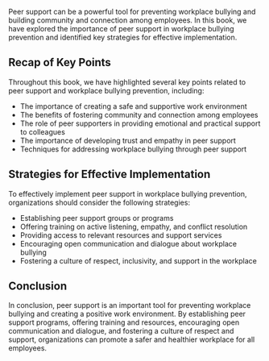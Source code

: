 
Peer support can be a powerful tool for preventing workplace bullying and building community and connection among employees. In this book, we have explored the importance of peer support in workplace bullying prevention and identified key strategies for effective implementation.

Recap of Key Points
-------------------

Throughout this book, we have highlighted several key points related to peer support and workplace bullying prevention, including:

* The importance of creating a safe and supportive work environment
* The benefits of fostering community and connection among employees
* The role of peer supporters in providing emotional and practical support to colleagues
* The importance of developing trust and empathy in peer support
* Techniques for addressing workplace bullying through peer support

Strategies for Effective Implementation
---------------------------------------

To effectively implement peer support in workplace bullying prevention, organizations should consider the following strategies:

* Establishing peer support groups or programs
* Offering training on active listening, empathy, and conflict resolution
* Providing access to relevant resources and support services
* Encouraging open communication and dialogue about workplace bullying
* Fostering a culture of respect, inclusivity, and support in the workplace

Conclusion
----------

In conclusion, peer support is an important tool for preventing workplace bullying and creating a positive work environment. By establishing peer support programs, offering training and resources, encouraging open communication and dialogue, and fostering a culture of respect and support, organizations can promote a safer and healthier workplace for all employees.


